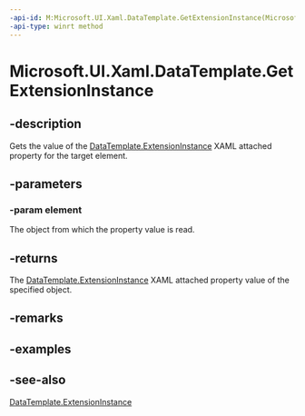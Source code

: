 ```yaml
---
-api-id: M:Microsoft.UI.Xaml.DataTemplate.GetExtensionInstance(Microsoft.UI.Xaml.FrameworkElement)
-api-type: winrt method
---
```


<!-- Method syntax
public Windows.UI.Xaml.IDataTemplateExtension GetExtensionInstance(Windows.UI.Xaml.FrameworkElement element)
-->

# Microsoft.UI.Xaml.DataTemplate.GetExtensionInstance

## -description
Gets the value of the [DataTemplate.ExtensionInstance](/windows/winui/api/microsoft.ui.xaml.datatemplate#xaml-attached-properties) XAML attached property for the target element.

## -parameters
### -param element
The object from which the property value is read.

## -returns
The [DataTemplate.ExtensionInstance](/windows/winui/api/microsoft.ui.xaml.datatemplate#xaml-attached-properties) XAML attached property value of the specified object.

## -remarks

## -examples

## -see-also
[DataTemplate.ExtensionInstance](/windows/winui/api/microsoft.ui.xaml.datatemplate#xaml-attached-properties)

